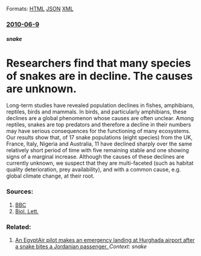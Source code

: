 
Formats: [HTML](/news/2010/06/9/researchers-find-that-many-species-of-snakes-are-in-decline-the-causes-are-unknown.html)  [JSON](/news/2010/06/9/researchers-find-that-many-species-of-snakes-are-in-decline-the-causes-are-unknown.json)  [XML](/news/2010/06/9/researchers-find-that-many-species-of-snakes-are-in-decline-the-causes-are-unknown.xml)  

### [2010-06-9](/news/2010/06/9/index.md)

##### snake
# Researchers find that many species of snakes are in decline. The causes are unknown.

Long-term studies have revealed population declines in fishes, amphibians, reptiles, birds and mammals. In birds, and particularly amphibians, these declines are a global phenomenon whose causes are often unclear. Among reptiles, snakes are top predators and therefore a decline in their numbers may have serious consequences for the functioning of many ecosystems. Our results show that, of 17 snake populations (eight species) from the UK, France, Italy, Nigeria and Australia, 11 have declined sharply over the same relatively short period of time with five remaining stable and one showing signs of a marginal increase. Although the causes of these declines are currently unknown, we suspect that they are multi-faceted (such as habitat quality deterioration, prey availability), and with a common cause, e.g. global climate change, at their root.


### Sources:

1. [BBC](http://news.bbc.co.uk/2/hi/science/nature/8727863.stm)
2. [Biol. Lett.](http://rsbl.royalsocietypublishing.org/content/early/2010/06/03/rsbl.2010.0373.abstract)

### Related:

1. [An EgyptAir pilot makes an emergency landing at Hurghada airport after a snake bites a Jordanian passenger. ](/news/2012/12/3/an-egyptair-pilot-makes-an-emergency-landing-at-hurghada-airport-after-a-snake-bites-a-jordanian-passenger.md) _Context: snake_
